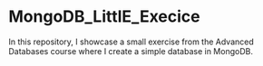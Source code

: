 # MongoDB_LittlE_Execice
In this repository, I showcase a small exercise from the Advanced Databases course where I create a simple database in MongoDB.
